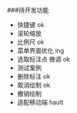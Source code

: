 
###待开发功能
- 快捷键                ok
- 滚轮缩放                 
- 比例尺                ok
- 菜单界面优化         ing  
- 选取标注点 微调        ok 
- 测试案例              
- 删除标注              ok
- 取消绘制              ok
- 撤销绘制              
- 适配移动端            hault


